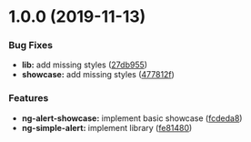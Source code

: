 # 1.0.0 (2019-11-13)


### Bug Fixes

* **lib:** add missing styles ([27db955](https://github.com/melantser/ng-simple-alert/commit/27db95561bd9ee503e3dff2676d2bed203b5a48d))
* **showcase:** add missing styles ([477812f](https://github.com/melantser/ng-simple-alert/commit/477812f135940b2d4e9930f7d890377b5042fd84))


### Features

* **ng-alert-showcase:** implement basic showcase ([fcdeda8](https://github.com/melantser/ng-simple-alert/commit/fcdeda8980d09ab6196934b28f5830f763e39a29))
* **ng-simple-alert:** implement library ([fe81480](https://github.com/melantser/ng-simple-alert/commit/fe81480b8f41fd296e34b620353e9f4c3f90178e))
